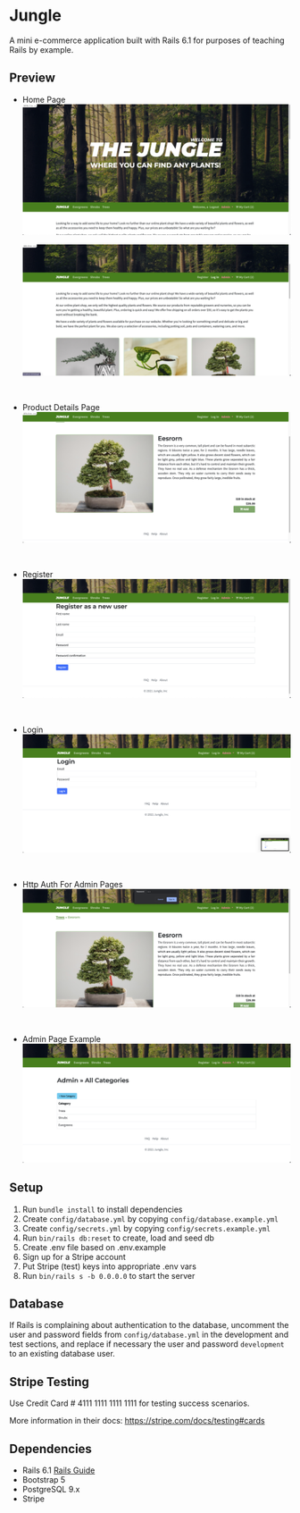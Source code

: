 # Jungle

A mini e-commerce application built with Rails 6.1 for purposes of teaching Rails by example.

## Preview 
    
- Home Page 
    ![Home page, big header](https://github.com/Mosse-Sox/jungle/blob/master/public/images/homepage.png?raw=true)
  
    ![Home page, products and nav](https://github.com/Mosse-Sox/jungle/blob/master/public/images/homepage2.png?raw=true)

<br>

-  Product Details Page 
    ![products detail page](https://github.com/Mosse-Sox/jungle/blob/master/public/images/product_details_page.png?raw=true)


<br>

- Register  
    ![registration page](https://github.com/Mosse-Sox/jungle/blob/master/public/images/register.png?raw=true)


<br>

- Login  
    ![login page](https://github.com/Mosse-Sox/jungle/blob/master/public/images/login.png?raw=true)


<br>

- Http Auth For Admin Pages  
    ![example http auth for admin](https://github.com/Mosse-Sox/jungle/blob/master/public/images/http_auth_for_admin.png?raw=true)

<br>

- Admin Page Example  
    ![example of an admin page](https://github.com/Mosse-Sox/jungle/blob/master/public/images/admin_pages.png?raw=true)

## Setup

1. Run `bundle install` to install dependencies
2. Create `config/database.yml` by copying `config/database.example.yml`
3. Create `config/secrets.yml` by copying `config/secrets.example.yml`
4. Run `bin/rails db:reset` to create, load and seed db
5. Create .env file based on .env.example
6. Sign up for a Stripe account
7. Put Stripe (test) keys into appropriate .env vars
8. Run `bin/rails s -b 0.0.0.0` to start the server

## Database

If Rails is complaining about authentication to the database, uncomment the user and password fields from `config/database.yml` in the development and test sections, and replace if necessary the user and password `development` to an existing database user.

## Stripe Testing

Use Credit Card # 4111 1111 1111 1111 for testing success scenarios.

More information in their docs: <https://stripe.com/docs/testing#cards>

## Dependencies

- Rails 6.1 [Rails Guide](http://guides.rubyonrails.org/v6.1/)
- Bootstrap 5
- PostgreSQL 9.x
- Stripe
